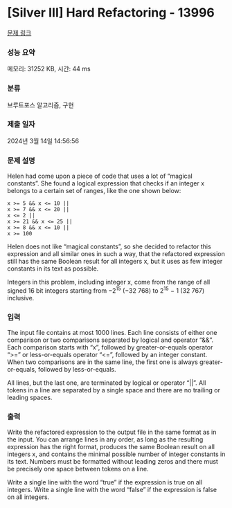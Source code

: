 # [Silver III] Hard Refactoring - 13996 

[문제 링크](https://www.acmicpc.net/problem/13996) 

### 성능 요약

메모리: 31252 KB, 시간: 44 ms

### 분류

브루트포스 알고리즘, 구현

### 제출 일자

2024년 3월 14일 14:56:56

### 문제 설명

<p>Helen had come upon a piece of code that uses a lot of “magical constants”. She found a logical expression that checks if an integer x belongs to a certain set of ranges, like the one shown below:</p>

<pre><code>x >= 5 && x <= 10 || 
x >= 7 && x <= 20 || 
x <= 2 || 
x >= 21 && x <= 25 || 
x >= 8 && x <= 10 || 
x >= 100 </code></pre>

<p>Helen does not like “magical constants”, so she decided to refactor this expression and all similar ones in such a way, that the refactored expression still has the same Boolean result for all integers x, but it uses as few integer constants in its text as possible.</p>

<p>Integers in this problem, including integer x, come from the range of all signed 16 bit integers starting from −2<sup>15</sup> (−32 768) to 2<sup>15</sup> − 1 (32 767) inclusive.</p>

### 입력 

 <p>The input file contains at most 1000 lines. Each line consists of either one comparison or two comparisons separated by logical and operator “&&”. Each comparison starts with “x”, followed by greater-or-equals operator “>=” or less-or-equals operator “<=”, followed by an integer constant. When two comparisons are in the same line, the first one is always greater-or-equals, followed by less-or-equals.</p>

<p>All lines, but the last one, are terminated by logical or operator “||”. All tokens in a line are separated by a single space and there are no trailing or leading spaces.</p>

### 출력 

 <p>Write the refactored expression to the output file in the same format as in the input. You can arrange lines in any order, as long as the resulting expression has the right format, produces the same Boolean result on all integers x, and contains the minimal possible number of integer constants in its text. Numbers must be formatted without leading zeros and there must be precisely one space between tokens on a line.</p>

<p>Write a single line with the word “true” if the expression is true on all integers. Write a single line with the word “false” if the expression is false on all integers.</p>

